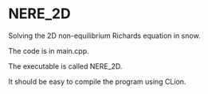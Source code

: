 # NERE_2D
Solving the 2D non-equilibrium Richards equation in snow.


The code is in main.cpp.

The executable is called NERE_2D.

It should be easy to compile the program using CLion.

